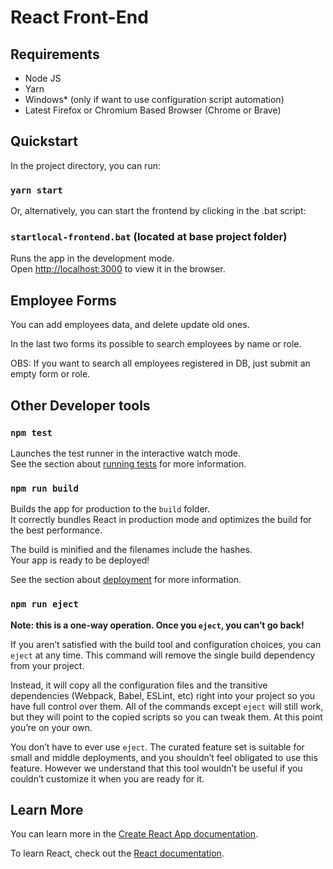 # React Front-End

## Requirements
* Node JS
* Yarn
* Windows* (only if want to use configuration script automation)
* Latest Firefox or Chromium Based Browser (Chrome or Brave)

## Quickstart

In the project directory, you can run:

### `yarn start`

Or, alternatively, you can start the frontend by clicking in the .bat script:

### `startlocal-frontend.bat` (located at base project folder)

Runs the app in the development mode.<br>
Open [http://localhost:3000](http://localhost:3000) to view it in the browser.


## Employee Forms

You can add employees data, and delete update old ones.

In the last two forms its possible to search employees by name or role.

OBS: If you want to search all employees registered in DB, just submit an empty form or role.

## Other Developer tools

### `npm test`

Launches the test runner in the interactive watch mode.<br>
See the section about [running tests](https://facebook.github.io/create-react-app/docs/running-tests) for more information.

### `npm run build`

Builds the app for production to the `build` folder.<br>
It correctly bundles React in production mode and optimizes the build for the best performance.

The build is minified and the filenames include the hashes.<br>
Your app is ready to be deployed!

See the section about [deployment](https://facebook.github.io/create-react-app/docs/deployment) for more information.

### `npm run eject`

**Note: this is a one-way operation. Once you `eject`, you can’t go back!**

If you aren’t satisfied with the build tool and configuration choices, you can `eject` at any time. This command will remove the single build dependency from your project.

Instead, it will copy all the configuration files and the transitive dependencies (Webpack, Babel, ESLint, etc) right into your project so you have full control over them. All of the commands except `eject` will still work, but they will point to the copied scripts so you can tweak them. At this point you’re on your own.

You don’t have to ever use `eject`. The curated feature set is suitable for small and middle deployments, and you shouldn’t feel obligated to use this feature. However we understand that this tool wouldn’t be useful if you couldn’t customize it when you are ready for it.

## Learn More

You can learn more in the [Create React App documentation](https://facebook.github.io/create-react-app/docs/getting-started).

To learn React, check out the [React documentation](https://reactjs.org/).
